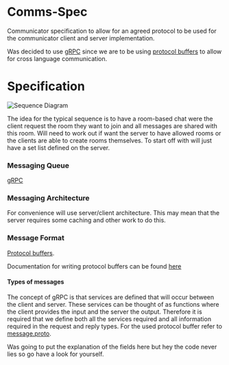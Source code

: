 # Comms-Spec

Communicator specification to allow for an agreed protocol to be used for the
communicator client and server implementation.

Was decided to use [gRPC](http://www.grpc.io/docs/quickstart/) since we are to
be using [protocol buffers](https://developers.google.com/protocol-buffers/) to
allow for cross language communication.

# Specification

![Sequence Diagram](http://www.plantuml.com/plantuml/proxy?src=https://raw.github.com/maccoda/comms-spec/master/sequence.puml)

The idea for the typical sequence is to have a room-based chat were the client
request the room they want to join and all messages are shared with this room.
Will need to work out if want the server to have allowed rooms or the clients
are able to create rooms themselves. To start off with will just have a set list
defined on the server.

### Messaging Queue

[gRPC](http://www.grpc.io/docs/quickstart/)

### Messaging Architecture

For convenience will use server/client architecture. This may mean that the
server requires some caching and other work to do this.

### Message Format

[Protocol buffers](https://developers.google.com/protocol-buffers/).

Documentation for writing protocol buffers can be found
[here](https://developers.google.com/protocol-buffers/docs/proto3)

#### Types of messages

The concept of gRPC is that services are defined that will occur between the
client and server. These services can be thought of as functions where the
client provides the input and the server the output. Therefore it is required
that we define both all the services required and all information required in
the request and reply types. For the used protocol buffer refer to
[message.proto](message.proto).

Was going to put the explanation of the fields here but hey the code never lies
so go have a look for yourself.
